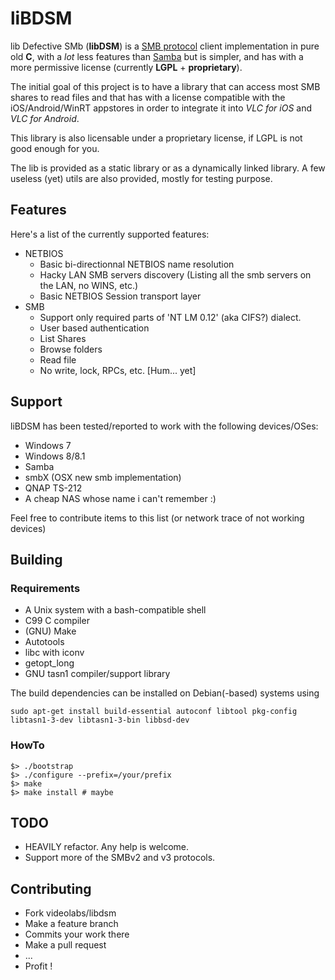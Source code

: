 # liBDSM

lib Defective SMb (__libDSM__) is a [SMB protocol](https://en.wikipedia.org/wiki/Server_Message_Block) client implementation in pure old __C__, with
a _lot_ less features than [Samba](https://www.samba.org/) but is simpler, and
has with a more permissive license (currently __LGPL__ + __proprietary__).

The initial goal of this project is to have a library that can access most SMB shares to
read files and that has with a license compatible with the iOS/Android/WinRT appstores in
order to integrate it into _VLC for iOS_ and _VLC for Android_.

This library is also licensable under a proprietary license, if LGPL is not good enough
for you.

The lib is provided as a static library or as a dynamically linked library.
A few useless (yet) utils are also provided, mostly for testing purpose.

## Features

Here's a list of the currently supported features:
* NETBIOS
  * Basic bi-directionnal NETBIOS name resolution
  * Hacky LAN SMB servers discovery (Listing all the smb servers on the LAN, no WINS, etc.)
  * Basic NETBIOS Session transport layer
* SMB
  * Support only required parts of 'NT LM 0.12' (aka CIFS?) dialect.
  * User based authentication
  * List Shares
  * Browse folders
  * Read file
  * No write, lock, RPCs, etc. [Hum... yet]

## Support

liBDSM has been tested/reported to work with the following devices/OSes:

* Windows 7
* Windows 8/8.1
* Samba
* smbX (OSX new smb implementation)
* QNAP TS-212
* A cheap NAS whose name i can't remember :)

Feel free to contribute items to this list (or network trace of not working devices)

## Building

### Requirements

* A Unix system with a bash-compatible shell
* C99 C compiler
* (GNU) Make
* Autotools
* libc with iconv
* getopt_long
* GNU tasn1 compiler/support library

The build dependencies can be installed on Debian(-based) systems using

    sudo apt-get install build-essential autoconf libtool pkg-config libtasn1-3-dev libtasn1-3-bin libbsd-dev

### HowTo

    $> ./bootstrap
    $> ./configure --prefix=/your/prefix
    $> make
    $> make install # maybe


## TODO

* HEAVILY refactor. Any help is welcome.
* Support more of the SMBv2 and v3 protocols.

## Contributing

* Fork videolabs/libdsm
* Make a feature branch
* Commits your work there
* Make a pull request
* ...
* Profit !
